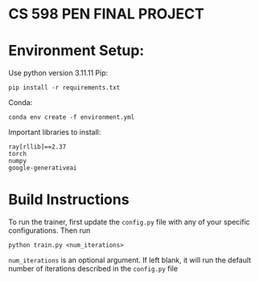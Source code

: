 # CS 598 PEN FINAL PROJECT

# Environment Setup:
Use python version 3.11.11
Pip: 
```
pip install -r requirements.txt
```
Conda: 
```
conda env create -f environment.yml
```

Important libraries to install:
```
ray[rllib]==2.37
torch
numpy
google-generativeai
```

# Build Instructions
To run the trainer, first update the `config.py` file with any of your specific configurations. Then run 
```
python train.py <num_iterations>
```
`num_iterations` is an optional argument. If left blank, it will run the default number of iterations described in the `config.py` file
